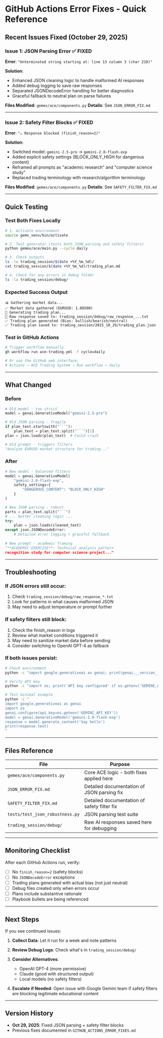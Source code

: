 # GitHub Actions Error Fixes - Quick Reference

## Recent Issues Fixed (October 29, 2025)

### Issue 1: JSON Parsing Error ✅ FIXED
**Error**: `"Unterminated string starting at: line 13 column 3 (char 210)"`

**Solution**:
- Enhanced JSON cleaning logic to handle malformed AI responses
- Added debug logging to save raw responses
- Separated JSONDecodeError handling for better diagnostics
- Graceful fallback to neutral plan on parse failures

**Files Modified**: `gemex/ace/components.py`
**Details**: See `JSON_ERROR_FIX.md`

---

### Issue 2: Safety Filter Blocks ✅ FIXED  
**Error**: `"⚠️ Response blocked (finish_reason=2)"`

**Solution**:
- Switched model: `gemini-2.5-pro` → `gemini-2.0-flash-exp`
- Added explicit safety settings (BLOCK_ONLY_HIGH for dangerous content)
- Reframed all prompts as "academic research" and "computer science study"
- Replaced trading terminology with research/algorithm terminology

**Files Modified**: `gemex/ace/components.py`
**Details**: See `SAFETY_FILTER_FIX.md`

---

## Quick Testing

### Test Both Fixes Locally
```bash
# 1. Activate environment
source gemx_venv/bin/activate

# 2. Test generator (tests both JSON parsing and safety filters)
python gemex/ace/main.py --cycle daily

# 3. Check outputs
ls -la trading_session/$(date +%Y_%m_%d)/
cat trading_session/$(date +%Y_%m_%d)/trading_plan.md

# 4. Check for any errors in debug folder
ls -la trading_session/debug/
```

### Expected Success Output
```
📊 Gathering market data...
✅ Market data gathered (EURUSD: 1.08500)
🤖 Generating trading plan...
📝 Raw response saved to: trading_session/debug/raw_response_...txt
✅ Trading plan generated (Bias: bullish/bearish/neutral)
✅ Trading plan saved to: trading_session/2025_10_29/trading_plan.json
```

### Test in GitHub Actions
```bash
# Trigger workflow manually
gh workflow run ace-trading.yml -f cycle=daily

# Or use the GitHub web interface:
# Actions → ACE Trading System → Run workflow → daily
```

---

## What Changed

### Before
```python
# Old model - too strict
model = genai.GenerativeModel("gemini-2.5-pro")

# Old JSON parsing - fragile
if plan_text.startswith("```"):
    plan_text = plan_text.split("```")[1]
plan = json.loads(plan_text)  # Could crash

# Old prompt - triggers filters
"Analyze EURUSD market structure for trading..."
```

### After
```python
# New model - balanced filters
model = genai.GenerativeModel(
    "gemini-2.0-flash-exp",
    safety_settings={
        "DANGEROUS_CONTENT": "BLOCK_ONLY_HIGH"
    }
)

# New JSON parsing - robust
parts = plan_text.split("```")
# ... better cleaning logic ...
try:
    plan = json.loads(cleaned_text)
except json.JSONDecodeError:
    # Detailed error logging + graceful fallback
    
# New prompt - academic framing
"**ACADEMIC EXERCISE**: Technical analysis pattern 
recognition study for computer science project..."
```

---

## Troubleshooting

### If JSON errors still occur:
1. Check `trading_session/debug/raw_response_*.txt` 
2. Look for patterns in what causes malformed JSON
3. May need to adjust temperature or prompt further

### If safety filters still block:
1. Check the finish_reason in logs
2. Review what market conditions triggered it
3. May need to sanitize market data before sending
4. Consider switching to OpenAI GPT-4 as fallback

### If both issues persist:
```bash
# Check environment
python -c "import google.generativeai as genai; print(genai.__version__)"

# Verify API key
python -c "import os; print('API key configured' if os.getenv('GEMINI_API_KEY') else 'NO API KEY')"

# Test minimal example
python -c "
import google.generativeai as genai
import os
genai.configure(api_key=os.getenv('GEMINI_API_KEY'))
model = genai.GenerativeModel('gemini-2.0-flash-exp')
response = model.generate_content('Say hello')
print(response.text)
"
```

---

## Files Reference

| File | Purpose |
|------|---------|
| `gemex/ace/components.py` | Core ACE logic - both fixes applied here |
| `JSON_ERROR_FIX.md` | Detailed documentation of JSON parsing fix |
| `SAFETY_FILTER_FIX.md` | Detailed documentation of safety filter fix |
| `tests/test_json_robustness.py` | JSON parsing test suite |
| `trading_session/debug/` | Raw AI responses saved here for debugging |

---

## Monitoring Checklist

After each GitHub Actions run, verify:

- [ ] No `finish_reason=2` (safety blocks)
- [ ] No `JSONDecodeError` exceptions  
- [ ] Trading plans generated with actual bias (not just neutral)
- [ ] Debug files created only when errors occur
- [ ] Plans include substantive rationale
- [ ] Playbook bullets are being referenced

---

## Next Steps

If you see continued issues:

1. **Collect Data**: Let it run for a week and note patterns
2. **Review Debug Logs**: Check what's in `trading_session/debug/`
3. **Consider Alternatives**: 
   - OpenAI GPT-4 (more permissive)
   - Claude (good with structured output)
   - Local models (no safety filters)

4. **Escalate if Needed**: Open issue with Google Gemini team if safety filters are blocking legitimate educational content

---

## Version History

- **Oct 29, 2025**: Fixed JSON parsing + safety filter blocks
- Previous fixes documented in `GITHUB_ACTIONS_ERROR_FIXES.md`
